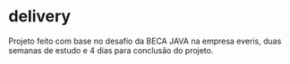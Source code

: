 # delivery
Projeto feito com base no desafio da BECA JAVA na empresa everis, duas semanas de estudo e 4 dias para conclusão do projeto.
